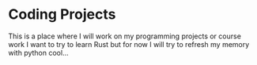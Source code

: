 # Coding Projects
This is a place where I will work on my programming projects or course work
I want to try to learn Rust but for now I will try to refresh my memory with python
cool...